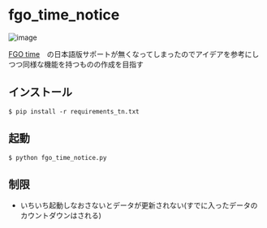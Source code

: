 # fgo_time_notice
![image](https://user-images.githubusercontent.com/62515228/98321818-5a8efb80-2029-11eb-9eab-9563c9a922c4.png)

[FGO time](https://www.mitsunee.com/fgo/time/)　の日本語版サポートが無くなってしまったのでアイデアを参考にしつつ同様な機能を持つものの作成を目指す

## インストール
```
$ pip install -r requirements_tn.txt
```

## 起動
```
$ python fgo_time_notice.py
```
## 制限
* いちいち起動しなおさないとデータが更新されない(すでに入ったデータのカウントダウンはされる)
